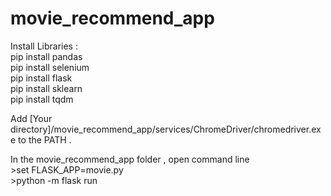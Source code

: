 # movie_recommend_app

Install Libraries : <br>
pip install pandas<br>
pip install selenium<br>
pip install flask<br>
pip install sklearn<br>
pip install tqdm <br>

Add  [Your directory]/movie_recommend_app/services/ChromeDriver/chromedriver.exe to the PATH .<br>

In the movie_recommend_app folder , open command line <br>
\>set FLASK_APP=movie.py <br>
\>python -m flask run
